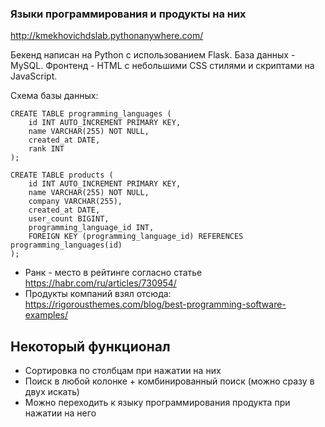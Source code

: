 ### Языки программирования и продукты на них

http://kmekhovichdslab.pythonanywhere.com/

Бекенд написан на Python с использованием Flask. База данных - MySQL. Фронтенд - HTML с небольшими CSS стилями и скриптами на JavaScript.

Схема базы данных:

```
CREATE TABLE programming_languages (
    id INT AUTO_INCREMENT PRIMARY KEY,
    name VARCHAR(255) NOT NULL,
    created_at DATE,
    rank INT
);

CREATE TABLE products (
    id INT AUTO_INCREMENT PRIMARY KEY,
    name VARCHAR(255) NOT NULL,
    company VARCHAR(255),
    created_at DATE,
    user_count BIGINT,
    programming_language_id INT,
    FOREIGN KEY (programming_language_id) REFERENCES programming_languages(id)
);
```

 - Ранк - место в рейтинге согласно статье https://habr.com/ru/articles/730954/
 - Продукты компаний взял отсюда: https://rigorousthemes.com/blog/best-programming-software-examples/

## Некоторый функционал
 - Сортировка по столбцам при нажатии на них
 - Поиск в любой колонке + комбинированный поиск (можно сразу в двух искать)
 - Можно переходить к языку программирования продукта при нажатии на него
